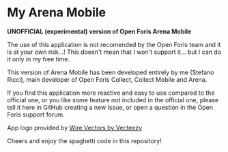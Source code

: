 # My Arena Mobile

**UNOFFICIAL (experimental) version of Open Foris Arena Mobile**

The use of this application is not recomended by the Open Foris team and it is at your own risk...!
This doesn't mean that I won't support it... but I can do it only in my free time.

This version of Arena Mobile has been developed entirely by me (Stefano Ricci), main developer of Open Foris Collect, Collect Mobile and Arena.

If you find this application more reactive and easy to use compared to the official one, or you like some feature not included in the official one, please tell it here in GitHub creating a new Issue, or open a question in the Open Foris support forum.

App logo provided by <a href="https://www.vecteezy.com/free-vector/wire">Wire Vectors by Vecteezy</a>

Cheers and enjoy the spaghetti code in this repository!
